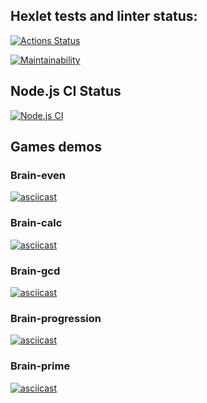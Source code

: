 ## Hexlet tests and linter status:
[![Actions Status](https://github.com/abr-ya/frontend-project-lvl1/workflows/hexlet-check/badge.svg)](https://github.com/abr-ya/frontend-project-lvl1/actions)

[![Maintainability](https://api.codeclimate.com/v1/badges/a99a88d28ad37a79dbf6/maintainability)](https://codeclimate.com/github/codeclimate/codeclimate/maintainability)

## Node.js CI Status
[![Node.js CI](https://github.com/abr-ya/frontend-project-lvl1/workflows/Node.js%20CI/badge.svg)](https://github.com/abr-ya/frontend-project-lvl1/actions?query=workflow%3A%22Node.js+CI%22)

## Games demos

### Brain-even

[![asciicast](https://asciinema.org/a/427386.svg)](https://asciinema.org/a/427386)

### Brain-calc

[![asciicast](https://asciinema.org/a/427410.svg)](https://asciinema.org/a/427410)

### Brain-gcd

[![asciicast](https://asciinema.org/a/428152.svg)](https://asciinema.org/a/428152)

### Brain-progression
[![asciicast](https://asciinema.org/a/428161.svg)](https://asciinema.org/a/428161)

### Brain-prime
[![asciicast](https://asciinema.org/a/428185.svg)](https://asciinema.org/a/428185)
